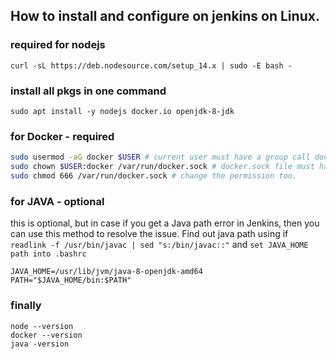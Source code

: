 ## How to install and configure on jenkins on Linux. 

### required for nodejs
``` curl -sL https://deb.nodesource.com/setup_14.x | sudo -E bash - ```

### install all pkgs in one command
``` sudo apt install -y nodejs docker.io openjdk-8-jdk ```

### for Docker - required
```sh
sudo usermod -aG docker $USER # current user must have a group call docker.
sudo chown $USER:docker /var/run/docker.sock # docker.sock file must have current user's onwership.
sudo chmod 666 /var/run/docker.sock # change the permission too. 
```
### for JAVA - optional
this is optional, but in case if you get a Java path error in Jenkins, then you can use this method to resolve the issue.
Find out java path using if
``` readlink -f /usr/bin/javac | sed "s:/bin/javac::" ``` and ``` set JAVA_HOME path into .bashrc ```

```
JAVA_HOME=/usr/lib/jvm/java-8-openjdk-amd64
PATH="$JAVA_HOME/bin:$PATH"
```
### finally
```
node --version
docker --version
java -version
```
